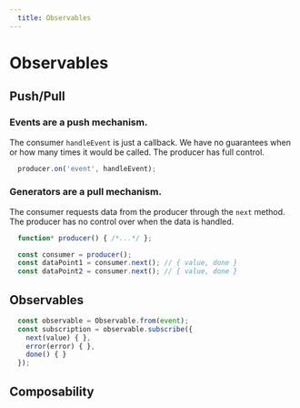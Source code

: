 ```yaml
---
  title: Observables
---
```


# Observables

## Push/Pull

### Events are a push mechanism.
The consumer `handleEvent` is just a callback.
We have no guarantees when or how many times it would be called. The producer has full control.

```javascript
  producer.on('event', handleEvent);
```

### Generators are a pull mechanism.
The consumer requests data from the producer through the `next` method. The producer has no control over when the data is handled.

```javascript
  function* producer() { /*...*/ };

  const consumer = producer();
  const dataPoint1 = consumer.next(); // { value, done }
  const dataPoint2 = consumer.next(); // { value, done }
```

## Observables

```javascript
  const observable = Observable.from(event);
  const subscription = observable.subscribe({
    next(value) { },
    error(error) { },
    done() { }
  });
```

## Composability
